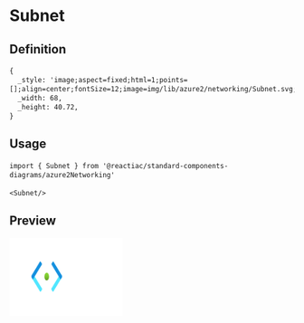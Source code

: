 # Subnet

## Definition

```
{
  _style: 'image;aspect=fixed;html=1;points=[];align=center;fontSize=12;image=img/lib/azure2/networking/Subnet.svg;strokeColor=none;',
  _width: 68,
  _height: 40.72,
}
```

## Usage

```
import { Subnet } from '@reactiac/standard-components-diagrams/azure2Networking'

<Subnet/>
```

## Preview

<img src="./subnet.png" width="200"/>
